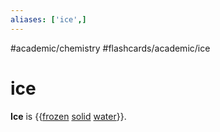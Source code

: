 ```yaml
---
aliases: ['ice',]
---
```


#academic/chemistry #flashcards/academic/ice

# ice

__Ice__ is {{[frozen](freezing.md) [solid](solid.md) [water](water.md)}}.
